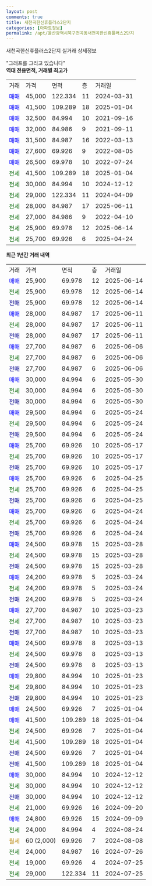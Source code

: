```yaml
---
layout: post
comments: true
title: 새천곡한신휴플러스2단지
categories: [아파트정보]
permalink: /apt/울산광역시북구천곡동새천곡한신휴플러스2단지
---
```


새천곡한신휴플러스2단지 실거래 상세정보

<script type="text/javascript">
  google.charts.load('current', {'packages':['line', 'corechart']});
  google.charts.setOnLoadCallback(drawChart);

  function drawChart() {
    var data = new google.visualization.DataTable();
    data.addColumn('date', '거래일');
    data.addColumn('number', "매매");
    data.addColumn('number', "전세");
    data.addColumn('number', "전매");

    data.addRows([[new Date(Date.parse("2025-06-14")), 25900, null, null], [new Date(Date.parse("2025-06-14")), null, 25900, null], [new Date(Date.parse("2025-06-14")), null, null, 25900], [new Date(Date.parse("2025-06-11")), 28000, null, null], [new Date(Date.parse("2025-06-11")), null, 28000, null], [new Date(Date.parse("2025-06-11")), null, null, 28000], [new Date(Date.parse("2025-06-06")), 27700, null, null], [new Date(Date.parse("2025-06-06")), null, 27700, null], [new Date(Date.parse("2025-06-06")), null, null, 27700], [new Date(Date.parse("2025-05-30")), 30000, null, null], [new Date(Date.parse("2025-05-30")), null, 30000, null], [new Date(Date.parse("2025-05-30")), null, null, 30000], [new Date(Date.parse("2025-05-24")), 29500, null, null], [new Date(Date.parse("2025-05-24")), null, 29500, null], [new Date(Date.parse("2025-05-24")), null, null, 29500], [new Date(Date.parse("2025-05-17")), 25700, null, null], [new Date(Date.parse("2025-05-17")), null, 25700, null], [new Date(Date.parse("2025-05-17")), null, null, 25700], [new Date(Date.parse("2025-04-25")), 25700, null, null], [new Date(Date.parse("2025-04-25")), null, 25700, null], [new Date(Date.parse("2025-04-25")), null, null, 25700], [new Date(Date.parse("2025-04-24")), 25700, null, null], [new Date(Date.parse("2025-04-24")), null, 25700, null], [new Date(Date.parse("2025-04-24")), null, null, 25700], [new Date(Date.parse("2025-03-28")), 24500, null, null], [new Date(Date.parse("2025-03-28")), null, 24500, null], [new Date(Date.parse("2025-03-28")), null, null, 24500], [new Date(Date.parse("2025-03-24")), 24200, null, null], [new Date(Date.parse("2025-03-24")), null, 24200, null], [new Date(Date.parse("2025-03-24")), null, null, 24200], [new Date(Date.parse("2025-03-23")), 27700, null, null], [new Date(Date.parse("2025-03-23")), null, 27700, null], [new Date(Date.parse("2025-03-23")), null, null, 27700], [new Date(Date.parse("2025-03-13")), 24500, null, null], [new Date(Date.parse("2025-03-13")), null, 24500, null], [new Date(Date.parse("2025-03-13")), null, null, 24500], [new Date(Date.parse("2025-01-23")), 29800, null, null], [new Date(Date.parse("2025-01-23")), null, 29800, null], [new Date(Date.parse("2025-01-23")), null, null, 29800], [new Date(Date.parse("2025-01-04")), 24500, null, null], [new Date(Date.parse("2025-01-04")), 41500, null, null], [new Date(Date.parse("2025-01-04")), null, 24500, null], [new Date(Date.parse("2025-01-04")), null, 41500, null], [new Date(Date.parse("2025-01-04")), null, null, 24500], [new Date(Date.parse("2025-01-04")), null, null, 41500], [new Date(Date.parse("2024-12-12")), 30000, null, null], [new Date(Date.parse("2024-12-12")), null, 30000, null], [new Date(Date.parse("2024-12-12")), null, null, 30000], [new Date(Date.parse("2024-09-20")), null, 21000, null], [new Date(Date.parse("2024-09-09")), 24800, null, null], [new Date(Date.parse("2024-08-24")), null, 24000, null], [new Date(Date.parse("2024-08-08")), null, null, null], [new Date(Date.parse("2024-07-26")), null, 24000, null], [new Date(Date.parse("2024-07-25")), null, 19000, null], [new Date(Date.parse("2024-07-25")), null, 29000, null]]);

    var options = {
      hAxis: {
        format: 'yyyy/MM/dd'
      },    
      lineWidth: 0,
      pointsVisible: true,    
      title: '최근 1년간 유형별 실거래가 분포',
      legend: { position: 'bottom' }
    };

    var formatter = new google.visualization.NumberFormat({pattern:'###,###'} );
    formatter.format(data, 1);
    formatter.format(data, 2);
    
    setTimeout(function() {
        var chart = new google.visualization.LineChart(document.getElementById('columnchart_material'));
        chart.draw(data, (options));
        document.getElementById('loading').style.display = 'none';
    }, 200);
  }
</script>


<div id="loading" style="z-index:20; display: block; margin-left: 0px">"그래프를 그리고 있습니다"</div>
<div id="columnchart_material" style="width: 95%; margin-left: 0px; display: block"></div>
<!-- contents start -->
<b>역대 전용면적, 거래별 최고가</b>
<table class="sortable">
    <tr>
      <td>거래</td>
      <td>가격</td>
      <td>면적</td>
      <td>층</td>
      <td>거래일</td>
    </tr>
        <tr>
          <td><a style="color: blue">매매</a></td>
          <td>45,000</td>
          <td>122.334</td>
          <td>11</td>
          <td>2024-03-31</td>
        </tr>            <tr>
          <td><a style="color: blue">매매</a></td>
          <td>41,500</td>
          <td>109.289</td>
          <td>18</td>
          <td>2025-01-04</td>
        </tr>            <tr>
          <td><a style="color: blue">매매</a></td>
          <td>32,500</td>
          <td>84.994</td>
          <td>10</td>
          <td>2021-09-16</td>
        </tr>            <tr>
          <td><a style="color: blue">매매</a></td>
          <td>32,000</td>
          <td>84.986</td>
          <td>9</td>
          <td>2021-09-11</td>
        </tr>            <tr>
          <td><a style="color: blue">매매</a></td>
          <td>31,500</td>
          <td>84.987</td>
          <td>16</td>
          <td>2022-03-13</td>
        </tr>            <tr>
          <td><a style="color: blue">매매</a></td>
          <td>27,600</td>
          <td>69.926</td>
          <td>9</td>
          <td>2022-08-05</td>
        </tr>            <tr>
          <td><a style="color: blue">매매</a></td>
          <td>26,500</td>
          <td>69.978</td>
          <td>10</td>
          <td>2022-07-24</td>
        </tr>        
        <tr>
              <td><a style="color: darkgreen">전세</a></td>
              <td>41,500</td>
              <td>109.289</td>
              <td>18</td>
              <td>2025-01-04</td>
            </tr>            <tr>
              <td><a style="color: darkgreen">전세</a></td>
              <td>30,000</td>
              <td>84.994</td>
              <td>10</td>
              <td>2024-12-12</td>
            </tr>            <tr>
              <td><a style="color: darkgreen">전세</a></td>
              <td>29,000</td>
              <td>122.334</td>
              <td>11</td>
              <td>2024-04-09</td>
            </tr>            <tr>
              <td><a style="color: darkgreen">전세</a></td>
              <td>28,000</td>
              <td>84.987</td>
              <td>17</td>
              <td>2025-06-11</td>
            </tr>            <tr>
              <td><a style="color: darkgreen">전세</a></td>
              <td>27,000</td>
              <td>84.986</td>
              <td>9</td>
              <td>2022-04-10</td>
            </tr>            <tr>
              <td><a style="color: darkgreen">전세</a></td>
              <td>25,900</td>
              <td>69.978</td>
              <td>12</td>
              <td>2025-06-14</td>
            </tr>            <tr>
              <td><a style="color: darkgreen">전세</a></td>
              <td>25,700</td>
              <td>69.926</td>
              <td>6</td>
              <td>2025-04-24</td>
            </tr>        
    
</table>

<b>최근 1년간 거래 내역</b>

<table class="sortable">
    <tr>
      <td>거래</td>
      <td>가격</td>
      <td>면적</td>
      <td>층</td>
      <td>거래일</td>
    </tr>
    <tr>
      <td><a style="color: blue">매매</a></td>
      <td>25,900</td>
      <td>69.978</td>
      <td>12</td>
      <td>2025-06-14</td>
    </tr>          <tr>
      <td><a style="color: darkgreen">전세</a></td>
      <td>25,900</td>
      <td>69.978</td>
      <td>12</td>
      <td>2025-06-14</td>
    </tr>          <tr>
      <td><a style="color: darkblue">전매</a></td>
      <td>25,900</td>
      <td>69.978</td>
      <td>12</td>
      <td>2025-06-14</td>
    </tr>          <tr>
      <td><a style="color: blue">매매</a></td>
      <td>28,000</td>
      <td>84.987</td>
      <td>17</td>
      <td>2025-06-11</td>
    </tr>          <tr>
      <td><a style="color: darkgreen">전세</a></td>
      <td>28,000</td>
      <td>84.987</td>
      <td>17</td>
      <td>2025-06-11</td>
    </tr>          <tr>
      <td><a style="color: darkblue">전매</a></td>
      <td>28,000</td>
      <td>84.987</td>
      <td>17</td>
      <td>2025-06-11</td>
    </tr>          <tr>
      <td><a style="color: blue">매매</a></td>
      <td>27,700</td>
      <td>84.987</td>
      <td>6</td>
      <td>2025-06-06</td>
    </tr>          <tr>
      <td><a style="color: darkgreen">전세</a></td>
      <td>27,700</td>
      <td>84.987</td>
      <td>6</td>
      <td>2025-06-06</td>
    </tr>          <tr>
      <td><a style="color: darkblue">전매</a></td>
      <td>27,700</td>
      <td>84.987</td>
      <td>6</td>
      <td>2025-06-06</td>
    </tr>          <tr>
      <td><a style="color: blue">매매</a></td>
      <td>30,000</td>
      <td>84.994</td>
      <td>6</td>
      <td>2025-05-30</td>
    </tr>          <tr>
      <td><a style="color: darkgreen">전세</a></td>
      <td>30,000</td>
      <td>84.994</td>
      <td>6</td>
      <td>2025-05-30</td>
    </tr>          <tr>
      <td><a style="color: darkblue">전매</a></td>
      <td>30,000</td>
      <td>84.994</td>
      <td>6</td>
      <td>2025-05-30</td>
    </tr>          <tr>
      <td><a style="color: blue">매매</a></td>
      <td>29,500</td>
      <td>84.994</td>
      <td>6</td>
      <td>2025-05-24</td>
    </tr>          <tr>
      <td><a style="color: darkgreen">전세</a></td>
      <td>29,500</td>
      <td>84.994</td>
      <td>6</td>
      <td>2025-05-24</td>
    </tr>          <tr>
      <td><a style="color: darkblue">전매</a></td>
      <td>29,500</td>
      <td>84.994</td>
      <td>6</td>
      <td>2025-05-24</td>
    </tr>          <tr>
      <td><a style="color: blue">매매</a></td>
      <td>25,700</td>
      <td>69.926</td>
      <td>10</td>
      <td>2025-05-17</td>
    </tr>          <tr>
      <td><a style="color: darkgreen">전세</a></td>
      <td>25,700</td>
      <td>69.926</td>
      <td>10</td>
      <td>2025-05-17</td>
    </tr>          <tr>
      <td><a style="color: darkblue">전매</a></td>
      <td>25,700</td>
      <td>69.926</td>
      <td>10</td>
      <td>2025-05-17</td>
    </tr>          <tr>
      <td><a style="color: blue">매매</a></td>
      <td>25,700</td>
      <td>69.926</td>
      <td>6</td>
      <td>2025-04-25</td>
    </tr>          <tr>
      <td><a style="color: darkgreen">전세</a></td>
      <td>25,700</td>
      <td>69.926</td>
      <td>6</td>
      <td>2025-04-25</td>
    </tr>          <tr>
      <td><a style="color: darkblue">전매</a></td>
      <td>25,700</td>
      <td>69.926</td>
      <td>6</td>
      <td>2025-04-25</td>
    </tr>          <tr>
      <td><a style="color: blue">매매</a></td>
      <td>25,700</td>
      <td>69.926</td>
      <td>6</td>
      <td>2025-04-24</td>
    </tr>          <tr>
      <td><a style="color: darkgreen">전세</a></td>
      <td>25,700</td>
      <td>69.926</td>
      <td>6</td>
      <td>2025-04-24</td>
    </tr>          <tr>
      <td><a style="color: darkblue">전매</a></td>
      <td>25,700</td>
      <td>69.926</td>
      <td>6</td>
      <td>2025-04-24</td>
    </tr>          <tr>
      <td><a style="color: blue">매매</a></td>
      <td>24,500</td>
      <td>69.978</td>
      <td>15</td>
      <td>2025-03-28</td>
    </tr>          <tr>
      <td><a style="color: darkgreen">전세</a></td>
      <td>24,500</td>
      <td>69.978</td>
      <td>15</td>
      <td>2025-03-28</td>
    </tr>          <tr>
      <td><a style="color: darkblue">전매</a></td>
      <td>24,500</td>
      <td>69.978</td>
      <td>15</td>
      <td>2025-03-28</td>
    </tr>          <tr>
      <td><a style="color: blue">매매</a></td>
      <td>24,200</td>
      <td>69.978</td>
      <td>5</td>
      <td>2025-03-24</td>
    </tr>          <tr>
      <td><a style="color: darkgreen">전세</a></td>
      <td>24,200</td>
      <td>69.978</td>
      <td>5</td>
      <td>2025-03-24</td>
    </tr>          <tr>
      <td><a style="color: darkblue">전매</a></td>
      <td>24,200</td>
      <td>69.978</td>
      <td>5</td>
      <td>2025-03-24</td>
    </tr>          <tr>
      <td><a style="color: blue">매매</a></td>
      <td>27,700</td>
      <td>84.987</td>
      <td>10</td>
      <td>2025-03-23</td>
    </tr>          <tr>
      <td><a style="color: darkgreen">전세</a></td>
      <td>27,700</td>
      <td>84.987</td>
      <td>10</td>
      <td>2025-03-23</td>
    </tr>          <tr>
      <td><a style="color: darkblue">전매</a></td>
      <td>27,700</td>
      <td>84.987</td>
      <td>10</td>
      <td>2025-03-23</td>
    </tr>          <tr>
      <td><a style="color: blue">매매</a></td>
      <td>24,500</td>
      <td>69.978</td>
      <td>8</td>
      <td>2025-03-13</td>
    </tr>          <tr>
      <td><a style="color: darkgreen">전세</a></td>
      <td>24,500</td>
      <td>69.978</td>
      <td>8</td>
      <td>2025-03-13</td>
    </tr>          <tr>
      <td><a style="color: darkblue">전매</a></td>
      <td>24,500</td>
      <td>69.978</td>
      <td>8</td>
      <td>2025-03-13</td>
    </tr>          <tr>
      <td><a style="color: blue">매매</a></td>
      <td>29,800</td>
      <td>84.994</td>
      <td>10</td>
      <td>2025-01-23</td>
    </tr>          <tr>
      <td><a style="color: darkgreen">전세</a></td>
      <td>29,800</td>
      <td>84.994</td>
      <td>10</td>
      <td>2025-01-23</td>
    </tr>          <tr>
      <td><a style="color: darkblue">전매</a></td>
      <td>29,800</td>
      <td>84.994</td>
      <td>10</td>
      <td>2025-01-23</td>
    </tr>          <tr>
      <td><a style="color: blue">매매</a></td>
      <td>24,500</td>
      <td>69.926</td>
      <td>7</td>
      <td>2025-01-04</td>
    </tr>          <tr>
      <td><a style="color: blue">매매</a></td>
      <td>41,500</td>
      <td>109.289</td>
      <td>18</td>
      <td>2025-01-04</td>
    </tr>          <tr>
      <td><a style="color: darkgreen">전세</a></td>
      <td>24,500</td>
      <td>69.926</td>
      <td>7</td>
      <td>2025-01-04</td>
    </tr>          <tr>
      <td><a style="color: darkgreen">전세</a></td>
      <td>41,500</td>
      <td>109.289</td>
      <td>18</td>
      <td>2025-01-04</td>
    </tr>          <tr>
      <td><a style="color: darkblue">전매</a></td>
      <td>24,500</td>
      <td>69.926</td>
      <td>7</td>
      <td>2025-01-04</td>
    </tr>          <tr>
      <td><a style="color: darkblue">전매</a></td>
      <td>41,500</td>
      <td>109.289</td>
      <td>18</td>
      <td>2025-01-04</td>
    </tr>          <tr>
      <td><a style="color: blue">매매</a></td>
      <td>30,000</td>
      <td>84.994</td>
      <td>10</td>
      <td>2024-12-12</td>
    </tr>          <tr>
      <td><a style="color: darkgreen">전세</a></td>
      <td>30,000</td>
      <td>84.994</td>
      <td>10</td>
      <td>2024-12-12</td>
    </tr>          <tr>
      <td><a style="color: darkblue">전매</a></td>
      <td>30,000</td>
      <td>84.994</td>
      <td>10</td>
      <td>2024-12-12</td>
    </tr>          <tr>
      <td><a style="color: darkgreen">전세</a></td>
      <td>21,000</td>
      <td>69.926</td>
      <td>16</td>
      <td>2024-09-20</td>
    </tr>          <tr>
      <td><a style="color: blue">매매</a></td>
      <td>24,800</td>
      <td>69.926</td>
      <td>15</td>
      <td>2024-09-09</td>
    </tr>          <tr>
      <td><a style="color: darkgreen">전세</a></td>
      <td>24,000</td>
      <td>84.994</td>
      <td>4</td>
      <td>2024-08-24</td>
    </tr>          <tr>
      <td><a style="color: darkgoldenrod">월세</a></td>
      <td>60 (2,000)</td>
      <td>69.926</td>
      <td>7</td>
      <td>2024-08-08</td>
    </tr>          <tr>
      <td><a style="color: darkgreen">전세</a></td>
      <td>24,000</td>
      <td>84.987</td>
      <td>16</td>
      <td>2024-07-26</td>
    </tr>          <tr>
      <td><a style="color: darkgreen">전세</a></td>
      <td>19,000</td>
      <td>69.926</td>
      <td>4</td>
      <td>2024-07-25</td>
    </tr>          <tr>
      <td><a style="color: darkgreen">전세</a></td>
      <td>29,000</td>
      <td>122.334</td>
      <td>11</td>
      <td>2024-07-25</td>
    </tr>      </table>
<!-- contents end -->    

